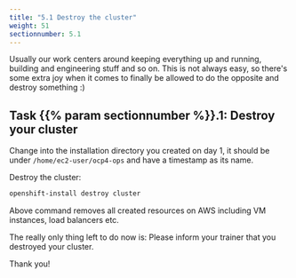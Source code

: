 ```yaml
---
title: "5.1 Destroy the cluster"
weight: 51
sectionnumber: 5.1
---
```


Usually our work centers around keeping everything up and running, building and engineering stuff and so on.
This is not always easy, so there's some extra joy when it comes to finally be allowed to do the opposite and destroy something :)


## Task {{% param sectionnumber %}}.1: Destroy your cluster

Change into the installation directory you created on day 1, it should be under `/home/ec2-user/ocp4-ops` and have a timestamp as its name.

Destroy the cluster:

```bash
openshift-install destroy cluster
```

Above command removes all created resources on AWS including VM instances, load balancers etc.

The really only thing left to do now is: Please inform your trainer that you destroyed your cluster.

Thank you!
